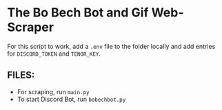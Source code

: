 # The Bo Bech Bot and Gif Web-Scraper

For this script to work, add a `.env` file to the folder locally and add entries for `DISCORD_TOKEN` and `TENOR_KEY`.

## FILES:
* For scraping, run `main.py`
* To start Discord Bot, run `bobechbot.py`